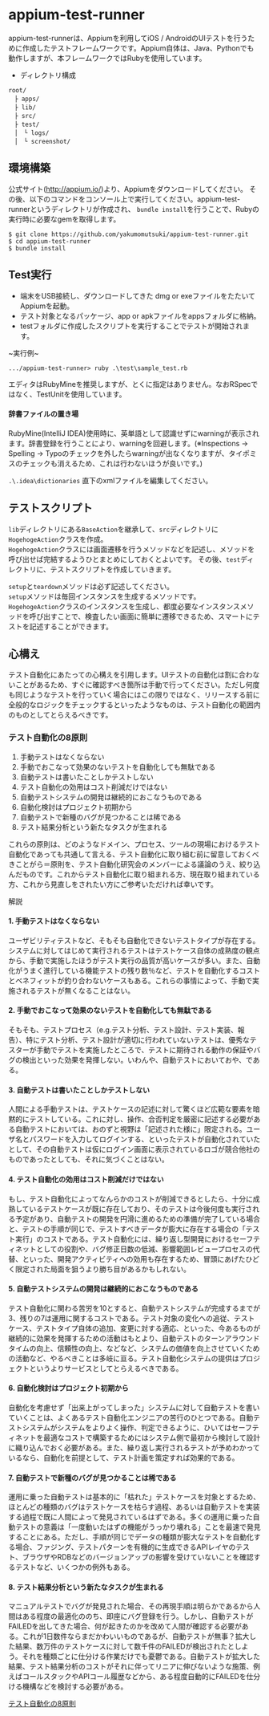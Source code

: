 # appium-test-runner
appium-test-runnerは、Appiumを利用してiOS / AndroidのUIテストを行うために作成したテストフレームワークです。Appium自体は、Java、Pythonでも動作しますが、本フレームワークではRubyを使用しています。

- ディレクトリ構成
```
root/
　├ apps/
　├ lib/
　├ src/
　├ test/
　│　└ logs/
　│　└ screenshot/
```

## 環境構築

公式サイト(http://appium.io/)より、Appiumをダウンロードしてください。
その後、以下のコマンドをコンソール上で実行してください。appium-test-runnerというディレクトリが作成され、 `bundle install`を行うことで、Rubyの実行時に必要なgemを取得します。

```
$ git clone https://github.com/yakumomutsuki/appium-test-runner.git
$ cd appium-test-runner
$ bundle install
```

## Test実行
- 端末をUSB接続し、ダウンロードしてきた dmg or exeファイルをたたいてAppiumを起動。
- テスト対象となるパッケージ、app or apkファイルをappsフォルダに格納。
- testフォルダに作成したスクリプトを実行することでテストが開始されます。

~実行例~
```
.../appium-test-runner> ruby .\test\sample_test.rb
```

エディタはRubyMineを推奨しますが、とくに指定はありません。なおRSpecではなく、TestUnitを使用しています。

#### 辞書ファイルの置き場
RubyMine(IntelliJ IDEA)使用時に、英単語として認識せずにwarningが表示されます。辞書登録を行うことにより、warningを回避します。(※Inspections -> Spelling -> Typoのチェックを外したらwarningが出なくなりますが、タイポミスのチェックも消えるため、これは行わないほうが良いです。)

`.\.idea\dictionaries` 直下のxmlファイルを編集してください。

## テストスクリプト

`lib`ディレクトリにある`BaseAction`を継承して、`src`ディレクトリに`HogehogeAction`クラスを作成。  
`HogehogeAction`クラスには画面遷移を行うメソッドなどを記述し、メソッドを呼び出せば完結するようひとまとめにしておくとよいです。
その後、`test`ディレクトリに、テストスクリプトを作成していきます。

`setup`と`teardown`メソッドは必ず記述してください。  
`setup`メソッドは毎回インスタンスを生成するメソッドです。  
`HogehogeAction`クラスのインスタンスを生成し、都度必要なインスタンスメソッドを呼び出すことで、検査したい画面に簡単に遷移できるため、スマートにテストを記述することができます。  

## 心構え
テスト自動化にあたっての心構えを引用します。UIテストの自動化は割に合わないことがあるため、すぐに確認すべき箇所は手動で行ってください。ただし何度も同じようなテストを行っていく場合にはこの限りではなく、リリースする前に全般的なロジックをチェックするといったようなものは、テスト自動化の範囲内のものとしてとらえるべきです。

### テスト自動化の8原則
1. 手動テストはなくならない
2. 手動でおこなって効果のないテストを自動化しても無駄である
3. 自動テストは書いたことしかテストしない
4. テスト自動化の効用はコスト削減だけではない
5. 自動テストシステムの開発は継続的におこなうものである
6. 自動化検討はプロジェクト初期から
7. 自動テストで新種のバグが見つかることは稀である
8. テスト結果分析という新たなタスクが生まれる

これらの原則は、どのようなドメイン、プロセス、ツールの現場におけるテスト自動化であっても共通して言える、テスト自動化に取り組む前に留意しておくべきことがら＝原則を、テスト自動化研究会のメンバーによる議論のうえ、絞り込んだものです。これからテスト自動化に取り組まれる方、現在取り組まれている方、これから見直しをされたい方にご参考いただければ幸いです。

解説

#### 1. 手動テストはなくならない

ユーザビリティテストなど、そもそも自動化できないテストタイプが存在する。システムに対してはじめて実行されるテストはテストケース自体の成熟度の観点から、手動で実施したほうがテスト実行の品質が高いケースが多い。また、自動化がうまく進行している機能テストの残り数％など、テストを自動化するコストとベネフィットが釣り合わないケースもある。これらの事情によって、手動で実施されるテストが無くなることはない。

#### 2. 手動でおこなって効果のないテストを自動化しても無駄である

そもそも、テストプロセス（e.g.テスト分析、テスト設計、テスト実装、報告）、特にテスト分析、テスト設計が適切に行われていないテストは、優秀なテスターが手動でテストを実施したところで、テストに期待される動作の保証やバグの検出といった効果を発揮しない。いわんや、自動テストにおいておや、である。

#### 3. 自動テストは書いたことしかテストしない

人間による手動テストは、テストケースの記述に対して驚くほど広範な要素を暗黙的にテストしている。これに対し、操作、合否判定を厳密に記述する必要がある自動テストにおいては、おのずと視野は「記述された様に」限定される。ユーザ名とパスワードを入力してログインする、といったテストが自動化されていたとして、その自動テストは仮にログイン画面に表示されているロゴが競合他社のものであったとしても、それに気づくことはない。

#### 4. テスト自動化の効用はコスト削減だけではない

もし、テスト自動化によってなんらかのコストが削減できるとしたら、十分に成熟しているテストケースが既に存在しており、そのテストは今後何度も実行される予定があり、自動テストの開発を円滑に進めるための準備が完了している場合と、テストの手順が同じで、テストすべきデータが膨大に存在する場合の「テスト実行」のコストである。テスト自動化には、繰り返し型開発におけるセーフティネットとしての役割や、バグ修正日数の低減、影響範囲レビュープロセスの代替、といった、開発アクティビティへの効用も存在するため、冒頭にあげたひどく限定された局面を狙うより勝ち目があるかもしれない。

#### 5. 自動テストシステムの開発は継続的におこなうものである

テスト自動化に関わる苦労を10とすると、自動テストシステムが完成するまでが3、残りの7は運用に関するコストである。テスト対象の変化への追従、テストケース、テストタイプ自体の追加、変更に対する適応、といった、今あるものが継続的に効果を発揮するための活動はもとより、自動テストのターンアラウンドタイムの向上、信頼性の向上、などなど、システムの価値を向上させていくための活動など、やるべきことは多岐に亘る。テスト自動化システムの提供はプロジェクトというよりサービスとしてとらえるべきである。

#### 6. 自動化検討はプロジェクト初期から

自動化を考慮せず「出来上がってしまった」システムに対して自動テストを書いていくことは、よくあるテスト自動化エンジニアの苦行のひとつである。自動テストシステムがシステムをよりよく操作、判定できるように、ひいてはセーフティネットを最適なコストで構築するためにはシステム側で最初から検討して設計に織り込んでおく必要がある。また、繰り返し実行されるテストが予めわかっているなら、自動化を前提として、テスト計画を策定すれば効果的である。

#### 7. 自動テストで新種のバグが見つかることは稀である

運用に乗った自動テストは基本的に「枯れた」テストケースを対象とするため、ほとんどの種類のバグはテストケースを枯らす過程、あるいは自動テストを実装する過程で既に人間によって発見されているはずである。多くの運用に乗った自動テストの意義は「一度動いたはずの機能がうっかり壊れる」ことを最速で発見することにある。ただし、手順が同じでデータの種類が膨大なテストを自動化する場合、ファジング、テストパターンを有機的に生成できるAPIレイヤのテスト、ブラウザやRDBなどのバージョンアップの影響を受けていないことを確認するテストなど、いくつかの例外もある。

#### 8. テスト結果分析という新たなタスクが生まれる

マニュアルテストでバグが発見された場合、その再現手順は明らかであるから人間はある程度の最適化ののち、即座にバグ登録を行う。しかし、自動テストがFAILEDを出してきた場合、何が起きたのかを改めて人間が確認する必要がある。これが1日数件ならまだかわいいものであるが、自動テストが無事？拡大した結果、数万件のテストケースに対して数千件のFAILEDが検出されたとしよう。それを種類ごとに仕分ける作業だけでも憂鬱である。自動テストが拡大した結果、テスト結果分析のコストがそれに伴ってリニアに伸びないような施策、例えばコールスタックやAPIコール履歴などから、ある程度自動的にFAILEDを仕分ける機構などを検討する必要がある。

[テスト自動化の8原則](https://sites.googl.com/site/testautomationresearch/test_automation_principle)